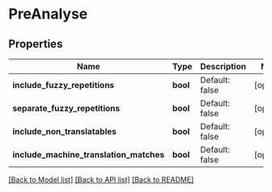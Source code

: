 # PreAnalyse

## Properties
Name | Type | Description | Notes
------------ | ------------- | ------------- | -------------
**include_fuzzy_repetitions** | **bool** | Default: false | [optional] 
**separate_fuzzy_repetitions** | **bool** | Default: false | [optional] 
**include_non_translatables** | **bool** | Default: false | [optional] 
**include_machine_translation_matches** | **bool** | Default: false | [optional] 

[[Back to Model list]](../README.md#documentation-for-models) [[Back to API list]](../README.md#documentation-for-api-endpoints) [[Back to README]](../README.md)

